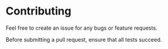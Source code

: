 # Contributing

Feel free to create an issue for any bugs or feature requests.

Before submitting a pull request, ensure that all tests succeed.